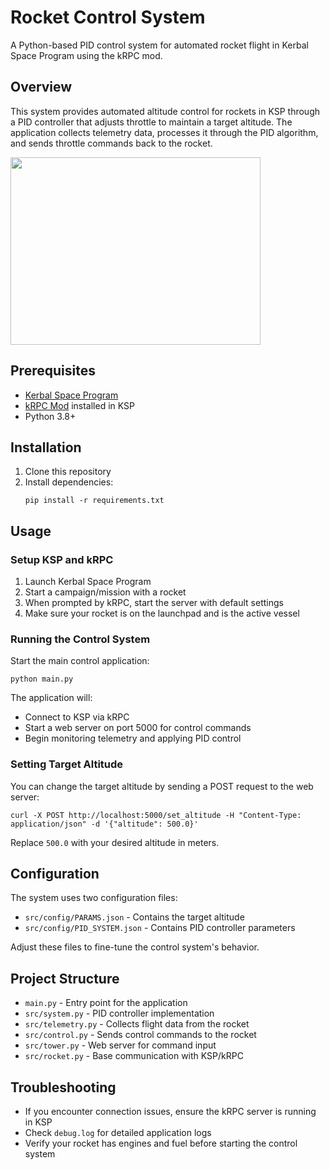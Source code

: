 # Rocket Control System

A Python-based PID control system for automated rocket flight in Kerbal Space Program using the kRPC mod.

## Overview

This system provides automated altitude control for rockets in KSP through a PID controller that adjusts throttle to maintain a target altitude. The application collects telemetry data, processes it through the PID algorithm, and sends throttle commands back to the rocket.

<img src="gif/launch.gif" width="400" height="300">

## Prerequisites

- [Kerbal Space Program](https://store.steampowered.com/app/220200/Kerbal_Space_Program/)
- [kRPC Mod](https://spacedock.info/mod/69/kRPC) installed in KSP
- Python 3.8+

## Installation

1. Clone this repository
2. Install dependencies:
   ```
   pip install -r requirements.txt
   ```

## Usage

### Setup KSP and kRPC

1. Launch Kerbal Space Program
2. Start a campaign/mission with a rocket
3. When prompted by kRPC, start the server with default settings
4. Make sure your rocket is on the launchpad and is the active vessel

### Running the Control System

Start the main control application:

```
python main.py
```

The application will:
- Connect to KSP via kRPC
- Start a web server on port 5000 for control commands
- Begin monitoring telemetry and applying PID control

### Setting Target Altitude

You can change the target altitude by sending a POST request to the web server:

```
curl -X POST http://localhost:5000/set_altitude -H "Content-Type: application/json" -d '{"altitude": 500.0}'
```

Replace `500.0` with your desired altitude in meters.

## Configuration

The system uses two configuration files:

- `src/config/PARAMS.json` - Contains the target altitude
- `src/config/PID_SYSTEM.json` - Contains PID controller parameters

Adjust these files to fine-tune the control system's behavior.

## Project Structure

- `main.py` - Entry point for the application
- `src/system.py` - PID controller implementation
- `src/telemetry.py` - Collects flight data from the rocket
- `src/control.py` - Sends control commands to the rocket
- `src/tower.py` - Web server for command input
- `src/rocket.py` - Base communication with KSP/kRPC

## Troubleshooting

- If you encounter connection issues, ensure the kRPC server is running in KSP
- Check `debug.log` for detailed application logs
- Verify your rocket has engines and fuel before starting the control system
 